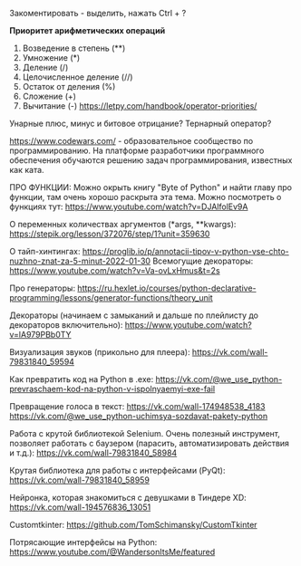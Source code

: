 Закоментировать - выделить, нажать Ctrl + ?

**Приоритет арифметических операций**
1. Возведение в степень (**)
2. Умножение (*)
3. Деление (/)
4. Целочисленное деление (//)
5. Остаток от деления (%)
6. Сложение (+)
7. Вычитание (-)
https://letpy.com/handbook/operator-priorities/

Унарные плюс, минус и битовое отрицание?
Тернарный оператор?

https://www.codewars.com/ - образовательное сообщество по программированию. На платформе разработчики программного обеспечения обучаются решению задач программирования, известных как ката.

ПРО ФУНКЦИИ:
Можно окрыть книгу "Byte of Python" и найти главу про функции, там очень хорошо раскрыта эта тема.
Можно посмотреть о функциях тут: https://www.youtube.com/watch?v=DJAlfolEv9A

О переменных количествах аргументов (*args, **kwargs): https://stepik.org/lesson/372076/step/1?unit=359630

О тайп-хинтингах: https://proglib.io/p/annotacii-tipov-v-python-vse-chto-nuzhno-znat-za-5-minut-2022-01-30
Всемогущие декораторы: https://www.youtube.com/watch?v=Va-ovLxHmus&t=2s

Про генераторы: https://ru.hexlet.io/courses/python-declarative-programming/lessons/generator-functions/theory_unit

Декораторы (начинаем с замыканий и дальше по плейлисту до декораторов включительно): https://www.youtube.com/watch?v=lA979PBb0TY

Визуализация звуков (прикольно для плеера): https://vk.com/wall-79831840_59594

Как превратить код на Python в .exe: https://vk.com/@we_use_python-prevraschaem-kod-na-python-v-ispolnyaemyi-exe-fail

Превращение голоса в текст: https://vk.com/wall-174948538_4183
https://vk.com/@we_use_python-uchimsya-sozdavat-pakety-python

Работа с крутой библиотекой Selenium. Очень полезный инструмент, позволяет работать с баузером (парасить, автоматизировать действия и т.д.): https://vk.com/wall-79831840_58984

Крутая библиотека для работы с интерфейсами (PyQt): https://vk.com/wall-79831840_58959

Нейронка, которая знакомиться с девушками в Тиндере XD: https://vk.com/wall-194576836_13051

Customtkinter: https://github.com/TomSchimansky/CustomTkinter

Потрясающие интерфейсы на Python: https://www.youtube.com/@WandersonItsMe/featured